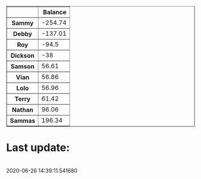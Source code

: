 <table border="1" class="dataframe">
  <thead>
    <tr style="text-align: right;">
      <th></th>
      <th>Balance</th>
    </tr>
  </thead>
  <tbody>
    <tr>
      <th>Sammy</th>
      <td>-254.74</td>
    </tr>
    <tr>
      <th>Debby</th>
      <td>-137.01</td>
    </tr>
    <tr>
      <th>Roy</th>
      <td>-94.5</td>
    </tr>
    <tr>
      <th>Dickson</th>
      <td>-38</td>
    </tr>
    <tr>
      <th>Samson</th>
      <td>56.61</td>
    </tr>
    <tr>
      <th>Vian</th>
      <td>56.86</td>
    </tr>
    <tr>
      <th>Lolo</th>
      <td>56.96</td>
    </tr>
    <tr>
      <th>Terry</th>
      <td>61.42</td>
    </tr>
    <tr>
      <th>Nathan</th>
      <td>96.06</td>
    </tr>
    <tr>
      <th>Sammas</th>
      <td>196.34</td>
    </tr>
  </tbody>
</table><H1>Last update:</h1><br>2020-06-26 14:39:11.541680